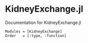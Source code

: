 # KidneyExchange.jl

Documentation for KidneyExchange.jl

```@autodocs
Modules = [KidneyExchange]
Order   = [:type, :function]
```
